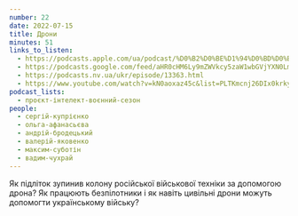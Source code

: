 ```yaml
---
number: 22
date: 2022-07-15
title: Дрони
minutes: 51
links_to_listen:
  - https://podcasts.apple.com/ua/podcast/%D0%B2%D0%BE%D1%94%D0%BD%D0%BD%D0%B8%D0%B9-%D1%81%D0%B5%D0%B7%D0%BE%D0%BD-%D0%B5%D0%BF%D1%96%D0%B7%D0%BE%D0%B4-3-%D0%B4%D1%80%D0%BE%D0%BD%D0%B8/id1534413713?i=1000570009081
  - https://podcasts.google.com/feed/aHR0cHM6Ly9mZWVkcy5zaW1wbGVjYXN0LmNvbS9pQ1h0ZWlTZQ/episode/YTFjYTc3MDktMGY1OS00NTdiLWIwYWUtNzMwNmQ5OGVmNjli?sa=X&ved=0CA0QkfYCahcKEwjgte663o37AhUAAAAAHQAAAAAQAQ
  - https://podcasts.nv.ua/ukr/episode/13363.html
  - https://www.youtube.com/watch?v=kN0aoxaz45c&list=PLTKmcnj26DIx0krky2zvASEkdOyH72ZFn&index=4
podcast_lists:
  - проєкт-інтелект-воєнний-сезон
people:
  - сергій-купрієнко
  - ольга-афанасьєва
  - андрій-бродецький
  - валерій-яковенко
  - максим-суботін
  - вадим-чухрай
---
```


Як підліток зупинив колону російської військової техніки за допомогою дрона? Як
працюють безпілотники і як навіть цивільні дрони можуть допомогти українському
війську?
